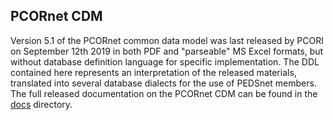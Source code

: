 ## PCORnet CDM

Version 5.1 of the PCORnet common data model was last released by PCORI on September 12th 2019 in both PDF and "parseable" MS Excel formats, but without database definition language for specific implementation. The DDL contained here represents an interpretation of the released materials, translated into several database dialects for the use of PEDSnet members. The full released documentation on the PCORnet CDM can be found in the [docs](docs) directory.


